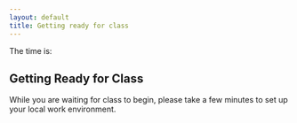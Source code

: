 ```yaml
---
layout: default
title: Getting ready for class
---
```


The time is: <time>

## Getting Ready for Class
While you are waiting for class to begin, please take a few minutes to set up your local work environment.
